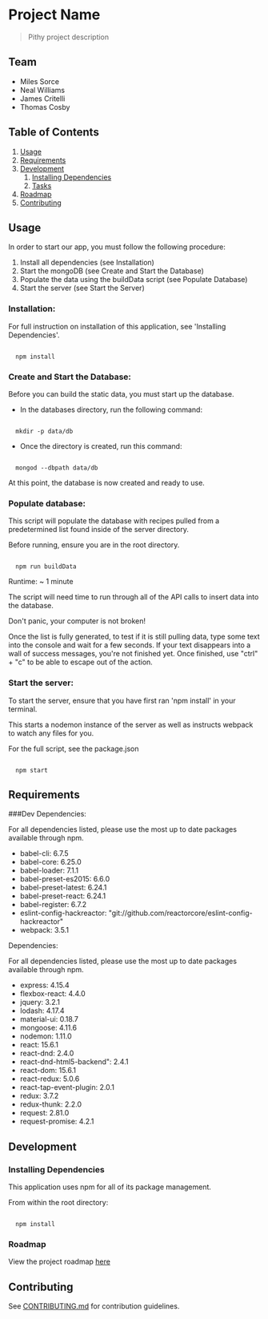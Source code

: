 # Project Name

> Pithy project description

## Team

  - Miles Sorce
  - Neal Williams
  - James Critelli
  - Thomas Cosby

## Table of Contents

1. [Usage](#Usage)
1. [Requirements](#requirements)
1. [Development](#development)
    1. [Installing Dependencies](#installing-dependencies)
    1. [Tasks](#tasks)
1. [Roadmap](#roadmap)
1. [Contributing](#contributing)

## Usage

In order to start our app, you must follow the following procedure:

1. Install all dependencies (see Installation)
2. Start the mongoDB (see Create and Start the Database)
3. Populate the data using the buildData script (see Populate Database)
4. Start the server (see Start the Server)



### Installation:

For full instruction on installation of this application, see 'Installing Dependencies'.

~~~~~~~~~~~~

  npm install

~~~~~~~~~~~~



### Create and Start the Database:

Before you can build the static data, you must start up the database.

- In the databases directory, run the following command:

~~~~~~~~~~~~

  mkdir -p data/db

~~~~~~~~~~~~

- Once the directory is created, run this command:

~~~~~~~~~~~~

  mongod --dbpath data/db

~~~~~~~~~~~~

At this point, the database is now created and ready to use.



### Populate database: 

This script will populate the database with recipes pulled from a predetermined list found inside of the server directory.

Before running, ensure you are in the root directory.

~~~~~~~~~~~~

  npm run buildData

~~~~~~~~~~~~

Runtime:  ~ 1 minute

The script will need time to run through all of the API calls to insert data into the database.

Don't panic, your computer is not broken!

Once the list is fully generated, to test if it is still pulling data, type some text into the console and wait for a few seconds.  If your text disappears into a wall of success messages, you're not finished yet.  Once finished, use "ctrl" + "c" to be able to escape out of the action.



### Start the server:

To start the server, ensure that you have first ran 'npm install' in your terminal.

This starts a nodemon instance of the server as well as instructs webpack to watch any files for you.

For the full script, see the package.json

~~~~~~~~~~~~

  npm start

~~~~~~~~~~~~



## Requirements

###Dev Dependencies:

For all dependencies listed, please use the most up to date packages available through npm.

- babel-cli: 6.7.5 
- babel-core: 6.25.0 
- babel-loader: 7.1.1 
- babel-preset-es2015: 6.6.0 
- babel-preset-latest: 6.24.1 
- babel-preset-react: 6.24.1 
- babel-register: 6.7.2 
- eslint-config-hackreactor: "git://github.com/reactorcore/eslint-config-hackreactor"
- webpack: 3.5.1 

Dependencies:

For all dependencies listed, please use the most up to date packages available through npm.

- express: 4.15.4
- flexbox-react: 4.4.0
- jquery: 3.2.1
- lodash: 4.17.4
- material-ui: 0.18.7
- mongoose: 4.11.6
- nodemon: 1.11.0
- react: 15.6.1
- react-dnd: 2.4.0
- react-dnd-html5-backend": 2.4.1
- react-dom: 15.6.1
- react-redux: 5.0.6
- react-tap-event-plugin: 2.0.1
- redux: 3.7.2
- redux-thunk: 2.2.0
- request: 2.81.0
- request-promise: 4.2.1


## Development

### Installing Dependencies

This application uses npm for all of its package management. 

From within the root directory:

~~~~~~~~~~~

  npm install

~~~~~~~~~~~


### Roadmap

View the project roadmap [here](https://docs.google.com/document/d/1Bv9lKkk7HN9q1PnMERsxCTUeNJh9IVQy1JROlKGM80I/edit?usp=sharing)


## Contributing

See [CONTRIBUTING.md](CONTRIBUTING.md) for contribution guidelines.

